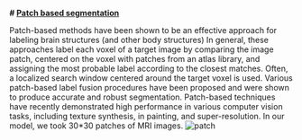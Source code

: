**# [Patch based segmentation](https://www.ncbi.nlm.nih.gov/pmc/articles/PMC4745344/)**

Patch-based methods have been shown to be an effective approach for labeling brain structures (and other body structures) In general, these approaches label each voxel of a target image by comparing the image patch, centered on the voxel with patches from an atlas library, and assigning the most probable label according to the closest matches. Often, a localized search window centered around the target voxel is used. Various patch-based label fusion procedures have been proposed and were shown to produce accurate and robust segmentation. Patch-based techniques have recently demonstrated high performance in various computer vision tasks, including texture synthesis, in painting, and super-resolution.
In our model, we took 30*30 patches of MRI images. 
![patch](https://user-images.githubusercontent.com/48405935/57585769-3d4ba080-750a-11e9-9002-3aff03105012.jpg)
